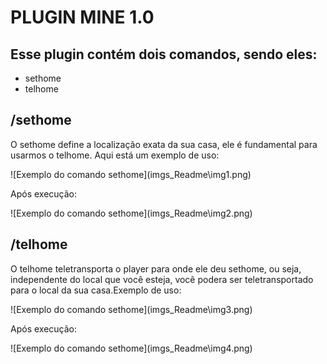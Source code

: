 # PLUGIN MINE 1.0
## Esse plugin contém dois comandos, sendo eles:
* sethome
* telhome

## /sethome
<p>O sethome define a localização exata da sua casa, ele é fundamental para usarmos o telhome. Aqui está um exemplo de uso: </p>
![Exemplo do comando sethome](imgs_Readme\img1.png)
<p>Após execução: </p>
![Exemplo do comando sethome](imgs_Readme\img2.png)

## /telhome
<p>O telhome teletransporta o player para onde ele deu sethome, ou seja, independente do local que você esteja, você podera ser teletransportado para o local da sua casa.Exemplo de uso: </p>
![Exemplo do comando sethome](imgs_Readme\img3.png)
<p>Após execução: </p>
![Exemplo do comando sethome](imgs_Readme\img4.png)
